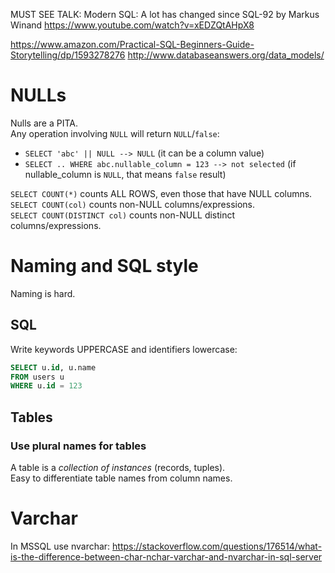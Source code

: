 

MUST SEE TALK:
Modern SQL: A lot has changed since SQL-92 by Markus Winand
https://www.youtube.com/watch?v=xEDZQtAHpX8


https://www.amazon.com/Practical-SQL-Beginners-Guide-Storytelling/dp/1593278276
http://www.databaseanswers.org/data_models/

# NULLs

Nulls are a PITA.  
Any operation involving `NULL` will return `NULL`/`false`:
- `SELECT 'abc' || NULL --> NULL` (it can be a column value)
- `SELECT .. WHERE abc.nullable_column = 123 --> not selected` (if nullable_column is `NULL`, that means `false` result)

`SELECT COUNT(*)` counts ALL ROWS, even those that have NULL columns.  
`SELECT COUNT(col)` counts non-NULL columns/expressions.  
`SELECT COUNT(DISTINCT col)` counts non-NULL distinct columns/expressions.  

# Naming and SQL style
Naming is hard.

## SQL
Write keywords UPPERCASE and identifiers lowercase:
```sql
SELECT u.id, u.name
FROM users u
WHERE u.id = 123
```


## Tables

### Use plural names for tables
A table is a *collection of instances* (records, tuples).  
Easy to differentiate table names from column names.




# Varchar

In MSSQL use nvarchar:
https://stackoverflow.com/questions/176514/what-is-the-difference-between-char-nchar-varchar-and-nvarchar-in-sql-server




